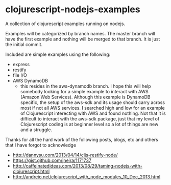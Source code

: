 clojurescript-nodejs-examples
=============================

A collection of clojurescript examples running on nodejs.  

Examples will be categorized by branch names.  The master branch will have the first example and nothing will be merged to that branch.  It is just the initial commit.

Included are simple examples using the following:
- express
- restify
- file I/O
- AWS DynamoDB
  - this resides in the aws-dynamodb branch.  I hope this will help somebody looking for a simple example to interact with AWS (Amazon Web Services).  Although this example is DynamoDB specific, the setup of the aws-sdk and its usage should carry across most if not all AWS services.  I searched high and low for an example of Clojurescript interecting with AWS and found nothing.  Not that it is difficult to interact with the aws-sdk package, just that my level of Clojurescript coding is at beginner level so a lot of things are new and a struggle.



Thanks for all the hard work of the following posts, blogs, etc and others that I have forgot to acknowledge

- http://dannysu.com/2013/04/14/cljs-restify-node/
- https://gist.github.com/jneira/1171737
- http://caffeinatedideas.com/2013/08/29/taming-nodejs-with-clojurescript.html
- http://andreio.net/clojurescript_with_node_modules_10_Dec_2013.html
